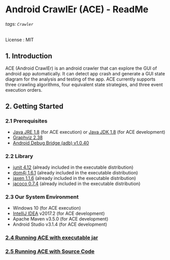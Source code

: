 # Android CrawlEr (ACE) - ReadMe
###### tags: `Crawler` 
License : MIT

## **1. Introduction**

ACE (Android CrawlEr) is an android crawler that can explore the GUI of android app automatically. It can detect app crash and generate a GUI state diagram for the analysis and testing of the app. ACE currently supports three crawling algorithms, four equivalent state strategies, and three event execution orders.

## **2. Getting Started**

### **2.1 Prerequisites**
* [Java JRE 1.8](http://www.oracle.com/technetwork/java/javase/downloads/jre8-downloads-2133155.html) (for ACE execution) or [Java JDK 1.8](https://www.oracle.com/technetwork/java/javase/downloads/jdk8-downloads-2133151.html) (for ACE development)
* [Graphviz 2.38](https://www.graphviz.org/)
* [Android Debug Bridge (adb) v1.0.40](https://developer.android.com/studio/releases/platform-tools.html)

###  **2.2 Library** 
* [junit 4.12](https://junit.org/junit4/) (already included in the executable distribution)
* [dom4j 1.6.1](https://dom4j.github.io/) (already included in the executable distribution)
* [jaxen 1.1.6](https://mvnrepository.com/artifact/jaxen/jaxen) (already included in the executable distribution)
* [jacoco 0.7.4](https://www.eclemma.org/jacoco/) (already included in the executable distribution)

###  **2.3 Our System Environment** 
* Windows 10 (for ACE execution)
* [IntelliJ IDEA](https://www.jetbrains.com/idea/) v2017.2 (for ACE development)
* Apache Maven v3.5.0 (for ACE development)
* Android Studio v3.1.4 (for ACE development)

### **[2.4 Running ACE with executable jar](doc/RunningACEWithExecutableJar.md)**

### **[2.5 Running ACE with **Source Code**](doc/RunningACEWithSourceCode.md)**
